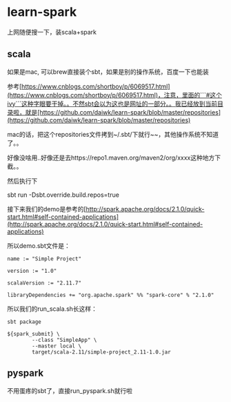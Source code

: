 # learn-spark

上网随便搜一下，装scala+spark

## scala

如果是mac, 可以brew直接装个sbt，如果是别的操作系统，百度一下也能装

参考[https://www.cnblogs.com/shortboy/p/6069517.html](https://www.cnblogs.com/shortboy/p/6069517.html)，注意，里面的```#这个ivy```这种字眼要干掉。。不然sbt会以为这也是网址的一部分。。我已经放到当前目录啦，就是[https://github.com/daiwk/learn-spark/blob/master/repositories](https://github.com/daiwk/learn-spark/blob/master/repositories)

mac的话，把这个repositories文件拷到~/.sbt/下就行~~，其他操作系统不知道了。。

好像没啥用..好像还是去https://repo1.maven.org/maven2/org/xxxx这种地方下截。。

然后执行下

sbt run  -Dsbt.override.build.repos=true

接下来我们的demo是参考的[http://spark.apache.org/docs/2.1.0/quick-start.html#self-contained-applications](http://spark.apache.org/docs/2.1.0/quick-start.html#self-contained-applications)

所以demo.sbt文件是：

```
name := "Simple Project"

version := "1.0"

scalaVersion := "2.11.7"

libraryDependencies += "org.apache.spark" %% "spark-core" % "2.1.0"
```

所以我们的run_scala.sh长这样：

```
sbt package

${spark_submit} \
        --class "SimpleApp" \
        --master local \
        target/scala-2.11/simple-project_2.11-1.0.jar
```

## pyspark

不用蛋疼的sbt了，直接run_pyspark.sh就行啦

